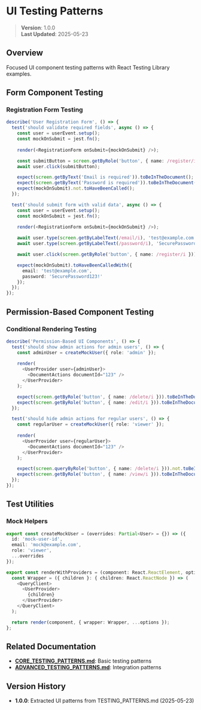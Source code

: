 
# UI Testing Patterns

> **Version**: 1.0.0  
> **Last Updated**: 2025-05-23

## Overview

Focused UI component testing patterns with React Testing Library examples.

## Form Component Testing

### Registration Form Testing
```typescript
describe('User Registration Form', () => {
  test('should validate required fields', async () => {
    const user = userEvent.setup();
    const mockOnSubmit = jest.fn();
    
    render(<RegistrationForm onSubmit={mockOnSubmit} />);

    const submitButton = screen.getByRole('button', { name: /register/i });
    await user.click(submitButton);

    expect(screen.getByText('Email is required')).toBeInTheDocument();
    expect(screen.getByText('Password is required')).toBeInTheDocument();
    expect(mockOnSubmit).not.toHaveBeenCalled();
  });

  test('should submit form with valid data', async () => {
    const user = userEvent.setup();
    const mockOnSubmit = jest.fn();
    
    render(<RegistrationForm onSubmit={mockOnSubmit} />);

    await user.type(screen.getByLabelText(/email/i), 'test@example.com');
    await user.type(screen.getByLabelText(/password/i), 'SecurePassword123!');

    await user.click(screen.getByRole('button', { name: /register/i }));

    expect(mockOnSubmit).toHaveBeenCalledWith({
      email: 'test@example.com',
      password: 'SecurePassword123!'
    });
  });
});
```

## Permission-Based Component Testing

### Conditional Rendering Testing
```typescript
describe('Permission-Based UI Components', () => {
  test('should show admin actions for admin users', () => {
    const adminUser = createMockUser({ role: 'admin' });
    
    render(
      <UserProvider user={adminUser}>
        <DocumentActions documentId="123" />
      </UserProvider>
    );

    expect(screen.getByRole('button', { name: /delete/i })).toBeInTheDocument();
    expect(screen.getByRole('button', { name: /edit/i })).toBeInTheDocument();
  });

  test('should hide admin actions for regular users', () => {
    const regularUser = createMockUser({ role: 'viewer' });
    
    render(
      <UserProvider user={regularUser}>
        <DocumentActions documentId="123" />
      </UserProvider>
    );

    expect(screen.queryByRole('button', { name: /delete/i })).not.toBeInTheDocument();
    expect(screen.getByRole('button', { name: /view/i })).toBeInTheDocument();
  });
});
```

## Test Utilities

### Mock Helpers
```typescript
export const createMockUser = (overrides: Partial<User> = {}) => ({
  id: 'mock-user-id',
  email: 'mock@example.com',
  role: 'viewer',
  ...overrides
});

export const renderWithProviders = (component: React.ReactElement, options?: RenderOptions) => {
  const Wrapper = ({ children }: { children: React.ReactNode }) => (
    <QueryClient>
      <UserProvider>
        {children}
      </UserProvider>
    </QueryClient>
  );

  return render(component, { wrapper: Wrapper, ...options });
};
```

## Related Documentation

- **[CORE_TESTING_PATTERNS.md](CORE_TESTING_PATTERNS.md)**: Basic testing patterns
- **[ADVANCED_TESTING_PATTERNS.md](ADVANCED_TESTING_PATTERNS.md)**: Integration patterns

## Version History

- **1.0.0**: Extracted UI patterns from TESTING_PATTERNS.md (2025-05-23)
